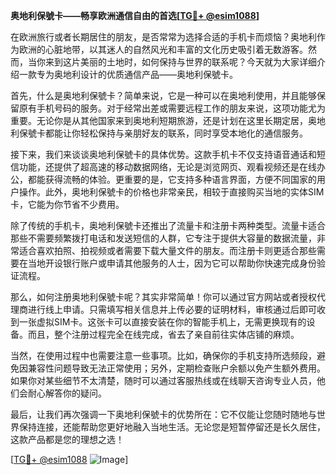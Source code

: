 **奥地利保號卡——畅享欧洲通信自由的首选[[TG💪+ @esim1088](https://t.me/s/esim1088)]**

在欧洲旅行或者长期居住的朋友，是否常常为选择合适的手机卡而烦恼？奥地利作为欧洲的心脏地带，以其迷人的自然风光和丰富的文化历史吸引着无数游客。然而，当你来到这片美丽的土地时，如何保持与世界的联系呢？今天就为大家详细介绍一款专为奥地利设计的优质通信产品——奥地利保號卡。

首先，什么是奥地利保號卡？简单来说，它是一种可以在奥地利使用，并且能够保留原有手机号码的服务。对于经常出差或需要远程工作的朋友来说，这项功能尤为重要。无论你是从其他国家来到奥地利短期旅游，还是计划在这里长期定居，奥地利保號卡都能让你轻松保持与亲朋好友的联系，同时享受本地化的通信服务。

接下来，我们来谈谈奥地利保號卡的具体优势。这款手机卡不仅支持语音通话和短信功能，还提供了超高速的移动数据网络，无论是浏览网页、观看视频还是在线办公，都能获得流畅的体验。更重要的是，它支持多种语言界面，方便不同国家的用户操作。此外，奥地利保號卡的价格也非常亲民，相较于直接购买当地的实体SIM卡，它能为你节省不少费用。

除了传统的手机卡，奥地利保號卡还推出了流量卡和注册卡两种类型。流量卡适合那些不需要频繁拨打电话和发送短信的人群，它专注于提供大容量的数据流量，非常适合喜欢拍照、拍视频或者需要下载大量文件的朋友。而注册卡则更适合那些需要在当地开设银行账户或申请其他服务的人士，因为它可以帮助你快速完成身份验证流程。

那么，如何注册奥地利保號卡呢？其实非常简单！你可以通过官方网站或者授权代理商进行线上申请。只需填写相关信息并上传必要的证明材料，审核通过后即可收到一张虚拟SIM卡。这张卡可以直接安装在你的智能手机上，无需更换现有的设备。而且，整个注册过程完全在线完成，省去了亲自前往实体店铺的麻烦。

当然，在使用过程中也需要注意一些事项。比如，确保你的手机支持所选频段，避免因兼容性问题导致无法正常使用；另外，定期检查账户余额以免产生额外费用。如果你对某些细节不太清楚，随时可以通过客服热线或在线聊天咨询专业人员，他们会耐心解答你的疑问。

最后，让我们再次强调一下奥地利保號卡的优势所在：它不仅能让您随时随地与世界保持连接，还能帮助您更好地融入当地生活。无论您是短暂停留还是长久居住，这款产品都是您的理想之选！

[[TG💪+ @esim1088](https://t.me/s/esim1088) ![Image](https://i.postimg.cc/4NQfJmqS/Snipaste-2025-05-13-00-14-12.png)]